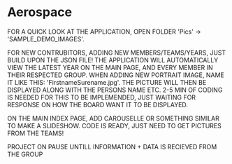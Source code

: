 # Aerospace
FOR A QUICK LOOK AT THE APPLICATION, OPEN FOLDER 'Pics' -> 'SAMPLE_DEMO_IMAGES'.

FOR NEW CONTRUBITORS, ADDING NEW MEMBERS/TEAMS/YEARS, JUST BUILD UPON THE JSON FILE! THE APPLICATION WILL AUTOMATICALLY VIEW THE LATEST YEAR ON THE MAIN PAGE, AND EVERY MEMBER IN THEIR RESPECTED GROUP.
WHEN ADDING NEW PORTRAIT IMAGE, NAME IT LIKE THIS: 'FirstnameSurename.jpg'. THE PICTURE WILL THEN BE DISPLAYED ALONG WITH THE PERSONS NAME ETC.
2-5 MIN OF CODING IS NEEDED FOR THIS TO BE IMPLEMENDED, JUST WAITING FOR RESPONSE ON HOW THE BOARD WANT IT TO BE DISPLAYED.

ON THE MAIN INDEX PAGE, ADD CAROUSELLE OR SOMETHING SIMILAR TO MAKE A SLIDESHOW. CODE IS READY, JUST NEED TO GET PICTURES FROM THE TEAMS!

PROJECT ON PAUSE UNTILL INFORMATION + DATA IS RECIEVED FROM THE GROUP

